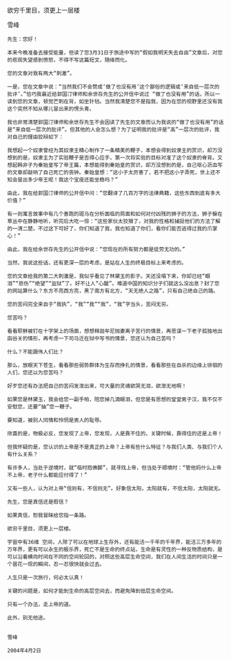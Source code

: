 欲穷千里目，须更上一层楼

雪峰
　

    先生：您好！

    本来今晚准备去接受能量，但读了您3月31日于旅途中写的“假如我明天失去自由”文章后，对您的悲观失望感到愤怒，不得不写这篇短文，随缘而化。

    您的文章对我有两大“刺激”。

    一是，您在文章中说：“当然我们不会赞成‘做了也没有用’这个鄙俗的逻辑或‘来自低一层次的批评’。”恰巧我最近给郭国汀律师和余世存先生的公开信中说过 “做了也没有用”的话，所以一读到您的文章，顿觉芒刺在背，如坐针毡。当然我清楚您不是指我，因为在您的视野里还没有我这个突然不知从哪儿冒出来的愣头青。

    我也非常清楚郭国汀律师和余世存先生不会因读了先生的文章而认为我说的“做了也没有用”的话是“来自低一层次的批评”。但其他的人会怎么想？为了证明我的批评是“高”一层次的批评，我对自己的理由狡辩如下：

    我想起一个奴隶曾经为其奴隶主精心制作了一条精美的鞭子，本想会得到奴隶主的赏识，却万没想到的是，奴隶主为了实验鞭子是否得心应手，第一次将实验的目标对准了这个奴隶的脊背。又想起韩非子为秦始皇写了帝王篇，本想能得到秦始皇的赏识，却万没想到的是，自己呕心沥血写的文章却敲响了自己死亡的丧钟。秦始皇想：“这小子太厉害了，若不把这小子弄死，世上还不知会冒出多少帝王呢！我这个宝座还能坐稳吗？”

    由此，我在给郭国汀律师的公开信中问：“您翻译了几百万字的法律典籍，这些东西到底有多大价值？”

    有一则寓言故事中有几个善跑的斑马在分析面临的局面和如何对付凶残的狮子的方法，狮子躲在草丛中在静静地听，听完后大吃一惊：“这些家伙太狡猾了，对我的性格和捕捉他们的方法了解的一清二楚。不过这下可好了，你们知道了我，我也知道了你们，看你们能否逃得过我的爪掌心！”

    由此，我在给余世存先生的公开信中说：“您现在的所有努力都是徒劳无功的。”

    当然，我说这些话，还有更深一层的考虑，是站在人生的终极目标上来考虑的。

    您的文章给我的第二大刺激是，我似乎看见了林黛玉的影子。天还没塌下来，你却已经“眼泪”“悲伤”“绝望”“监狱”了。好不让人“心酸”。难道中国的知识分子们就这么没出息？封了您的网站算什么？东方不亮西方亮，黑了南方有北方，“天无绝人之路”，只有自己绝自己的路。

    您的苦闷完全来自于“我执”，“我”“我”“我”，“我”字当头，苦闷无穷。

    您苦吗？

    看看耶稣被钉在十字架上的场面，想想释迦牟尼抛妻离子苦行的情景，再思谋一下老子孤独地出函谷关的情形，再考虑一下司马迁在狱中写书的情景，您还认为自己苦吗？

    什么？不能跟伟人们比？

    那么，放眼天下苍生，看看那些弱势群体为生存而挣扎的情景，看看那些在自杀的边缘上徘徊的人们，您还以为您苦吗？

    好歹您还有办法把自己的苦闷发泄出来，可大量的灵魂欲哭无泪，欲泄无地啊！

    如果您是林黛玉，我会给您一副手帕，陪您掉几滴眼泪，但您是有思想的堂堂男子汉，我不仅不安慰您，还要“抽”您一鞭子。

    要知道，被别人同情和怜悯是男人的耻辱。

    欣喜的是，物极必反，您发现了上帝，您发现，人是靠不住的，关键时候，靠得住的还是上帝！

    但我怀疑的是，您认识的上帝是不是真正的上帝？上帝有些什么特征？与我们人类、与我们个人有什么关系？

    有许多人，当处于逆境时，就“临时抱佛脚”，就寻找上帝，但当处于顺境时：“管他妈什么上帝不上帝，老子什么都能应付得了！”

    又有一些人，认为对上帝“信则有，不信则无”。好象信太阳，太阳就有，不信太阳，太阳就无。

    先生，您是真信还是假信？

    如果真信，恕我冒昧给您指一条路。

    欲穷千里目，须更上一层楼。

    宇宙中有36维 空间，人除了可以在地球上生存外，还有能活一千年的千年界，能活三万多年的万年界，更有可以永生的极乐界，死亡不是生命的终点站，生命是有灵性的一种反物质结构，是可以沿着横向时间在不同的空间轮回的，对照这些高层生命空间，我们在人间生活的时间只是一个昙花一现的瞬间，忍一忍很快就会过去。

    人生只是一次旅行，何必太认真！

    关键的问题是，如何才能到生命的高层空间去，而避免降到低层生命空间。

    只有一个办法，走上帝的道。

    此外，别无他途。


    雪峰

    2004年4月2日  




